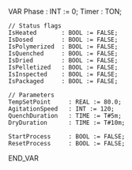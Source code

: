 VAR
    Phase : INT := 0;
    Timer : TON;

    // Status flags
    IsHeated       : BOOL := FALSE;
    IsDosed        : BOOL := FALSE;
    IsPolymerized  : BOOL := FALSE;
    IsQuenched     : BOOL := FALSE;
    IsDried        : BOOL := FALSE;
    IsPelletized   : BOOL := FALSE;
    IsInspected    : BOOL := FALSE;
    IsPackaged     : BOOL := FALSE;

    // Parameters
    TempSetPoint     : REAL := 80.0;
    AgitationSpeed   : INT := 120;
    QuenchDuration   : TIME := T#5m;
    DryDuration      : TIME := T#10m;

    StartProcess     : BOOL := FALSE;
    ResetProcess     : BOOL := FALSE;
END_VAR
